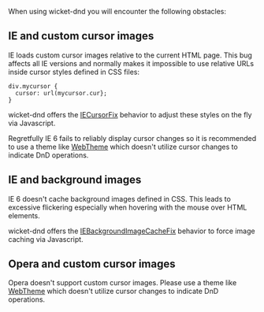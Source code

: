 When using wicket-dnd you will encounter the following obstacles:

## IE and custom cursor images ##
IE loads custom cursor images relative to the current HTML page. This bug affects all IE versions and normally makes it impossible to use relative URLs inside cursor styles defined in CSS files:

```
div.mycursor {
  cursor: url(mycursor.cur};
}
```

wicket-dnd offers the [IECursorFix](http://code.google.com/p/wicket-dnd/source/browse/trunk/wicket-dnd/src/main/java/wicketdnd/IECursorFix.java) behavior to adjust these styles on the fly via Javascript.

Regretfully IE 6 fails to reliably display cursor changes so it is recommended to use a theme like [WebTheme](http://code.google.com/p/wicket-dnd/source/browse/trunk/wicket-dnd/src/main/java/wicketdnd/theme/WebTheme.java) which doesn't utilize cursor changes to indicate DnD operations.

## IE and background images ##
IE 6 doesn't cache background images defined in CSS. This leads to excessive flickering especially when hovering with the mouse over HTML elements.

wicket-dnd offers the [IEBackgroundImageCacheFix](http://code.google.com/p/wicket-dnd/source/browse/trunk/wicket-dnd/src/main/java/wicketdnd/IEBackgroundImageCacheFix.java) behavior to force image caching via Javascript.

## Opera and custom cursor images ##
Opera doesn't support custom cursor images. Please use a theme like [WebTheme](http://code.google.com/p/wicket-dnd/source/browse/trunk/wicket-dnd/src/main/java/wicketdnd/theme/WebTheme.java) which doesn't utilize cursor changes to indicate DnD operations.